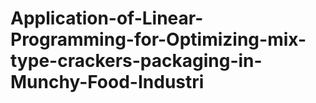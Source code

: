 # Application-of-Linear-Programming-for-Optimizing-mix-type-crackers-packaging-in-Munchy-Food-Industri
